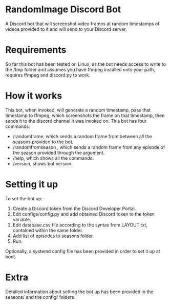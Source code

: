 # RandomImage Discord Bot
A Discord bot that will screenshot video frames at random timestamps of videos provided to it and will send to your Discord server. 

# Requirements
So far this bot has been tested on Linux, as the bot needs access to write to the /tmp folder and assumes you have ffmpeg installed onto your path, requires ffmpeg and discord.py to work. 

# How it works
This bot, when invoked, will generate a random timestamp, pass that timestamp to ffmpeg, which screenshots the frame on that timestamp, then sends it to the discord channel it was invoked on.
This bot has four commands:
- /randomframe, which sends a random frame from between all the seasons provided to the bot.
- /randomfromseason <season alias>, which sends a random frame from any episode of the season provided through the argument.
- /help, which shows all the commands.
- /version, shows bot version.

# Setting it up
To set the bot up:
1. Create a Discord token from the Discord Developer Portal.
2. Edit configs/config.py and add obtained Discord token to the token variable.
3. Edit database.csv file according to the syntax from LAYOUT.txt, contained within the same folder.
4. Add list of episodes to seasons folder.
5. Run.

Optionally, a systemd config file has been provided in order to set it up at boot.
  
# Extra
Detailed information about setting the bot up has been provided in the seasons/ and the config/ folders.
